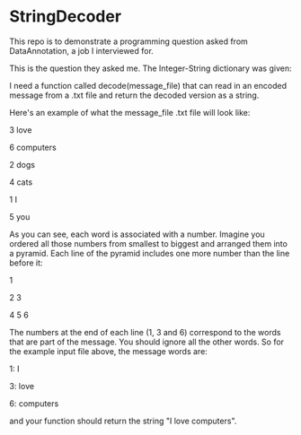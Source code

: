 # StringDecoder
This repo is to demonstrate a programming question asked from DataAnnotation, a job I interviewed for.

This is the question they asked me. The Integer-String dictionary was given:

I need a function called decode(message_file) that can read in an encoded message from a .txt file and return the decoded version as a string.

Here's an example of what the message_file .txt file will look like:

3 love

6 computers

2 dogs

4 cats

1 I

5 you

As you can see, each word is associated with a number. Imagine you ordered all those numbers from smallest to biggest and arranged them into a pyramid. Each line of the pyramid includes one more number than the line before it:

1

2 3

4 5 6

The numbers at the end of each line (1, 3 and 6) correspond to the words that are part of the message. You should ignore all the other words. So for the example input file above, the message words are:

1: I

3: love

6: computers

and your function should return the string "I love computers".
